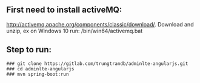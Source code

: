 ## First need to install activeMQ:
 http://activemq.apache.org/components/classic/download/. Download and unzip, ex on Windows 10 run: /bin/win64/activemq.bat

## Step to run:
	### git clone https://gitlab.com/trungtrandb/adminlte-angularjs.git
	### cd adminlte-angularjs
	### mvn spring-boot:run